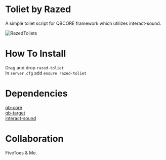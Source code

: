 # Toliet by Razed
A simple toliet script for QBCORE framework which utilizes interact-sound.

![RazedToilets](https://user-images.githubusercontent.com/91488137/197047311-76a093e1-1586-474a-a2ce-190b9805a498.png)

# How To Install
Drag and drop `razed-toliet`\
In `server.cfg` add `ensure razed-toliet`


# Dependencies
[qb-core](https://github.com/qbcore-framework/qb-core)\
[qb-target](https://github.com/qbcore-framework/qb-target)\
[interact-sound](https://github.com/qbcore-framework/interact-sound)

# Collaboration
FiveToes & Me.
